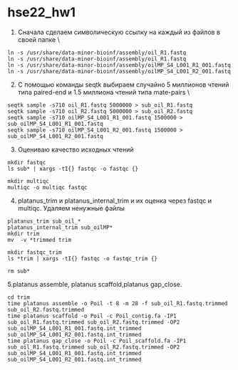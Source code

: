 # hse22_hw1

1. Сначала сделаем символическую ссылку на каждый из файлов в своей папке \
```
ln -s /usr/share/data-minor-bioinf/assembly/oil_R1.fastq 
ln -s /usr/share/data-minor-bioinf/assembly/oil_R1.fastq
ln -s /usr/share/data-minor-bioinf/assembly/oilMP_S4_L001_R1_001.fastq
ln -s /usr/share/data-minor-bioinf/assembly/oilMP_S4_L001_R2_001.fastq
```

2. С помощью команды seqtk выбираем случайно 5 миллионов чтений типа paired-end и 1.5 миллиона чтений типа mate-pairs \
```
seqtk sample -s710 oil_R1.fastq 5000000 > sub_oil_R1.fastq
seqtk sample -s710 oil_R2.fastq 5000000 > sub_oil_R2.fastq
seqtk sample -s710 oilMP_S4_L001_R1_001.fastq 1500000 > sub_oilMP_S4_L001_R1_001.fastq
seqtk sample -s710 oilMP_S4_L001_R2_001.fastq 1500000 > sub_oilMP_S4_L001_R2_001.fastq
```

3. Оцениваю качество исходных чтений
```
mkdir fastqc
ls sub* | xargs -tI{} fastqc -o fastqc {}

mkdir multiqc
multiqc -o multiqc fastqc
```

4. platanus_trim и platanus_internal_trim и их оценка через fastqc и multiqc. Удаляем ненужные файлы
```
platanus_trim sub_oil_*
platanus_internal_trim sub_oilMP*
mkdir trim
mv  -v *trimmed trim

mkdir fastqc_trim
ls *trim | xargs -tI{} fastqc -o fastqc_trim {}

rm sub*
```

5.platanus assemble, platanus scaffold,platanus gap_close.
```
cd trim
time platanus assemble -o Poil -t 8 -m 28 -f sub_oil_R1.fastq.trimmed sub_oil_R2.fastq.trimmed
time platanus scaffold -o Poil -c Poil_contig.fa -IP1 sub_oil_R1.fastq.trimmed sub_oil_R2.fastq.trimmed -OP2 sub_oilMP_S4_L001_R1_001.fastq.int_trimmed sub_oilMP_S4_L001_R2_001.fastq.int_trimmed
time platanus gap_close -o Poil -c Poil_scaffold.fa -IP1 sub_oil_R1.fastq.trimmed sub_oil_R2.fastq.trimmed -OP2 sub_oilMP_S4_L001_R1_001.fastq.int_trimmed sub_oilMP_S4_L001_R2_001.fastq.int_trimmed
```

